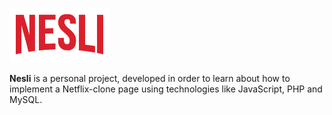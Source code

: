 ![Nesli Logo](assets/images/nesli-logo.png)

**Nesli** is a personal project, developed in order to learn about how to implement a Netflix-clone page using technologies like JavaScript, PHP and MySQL.

